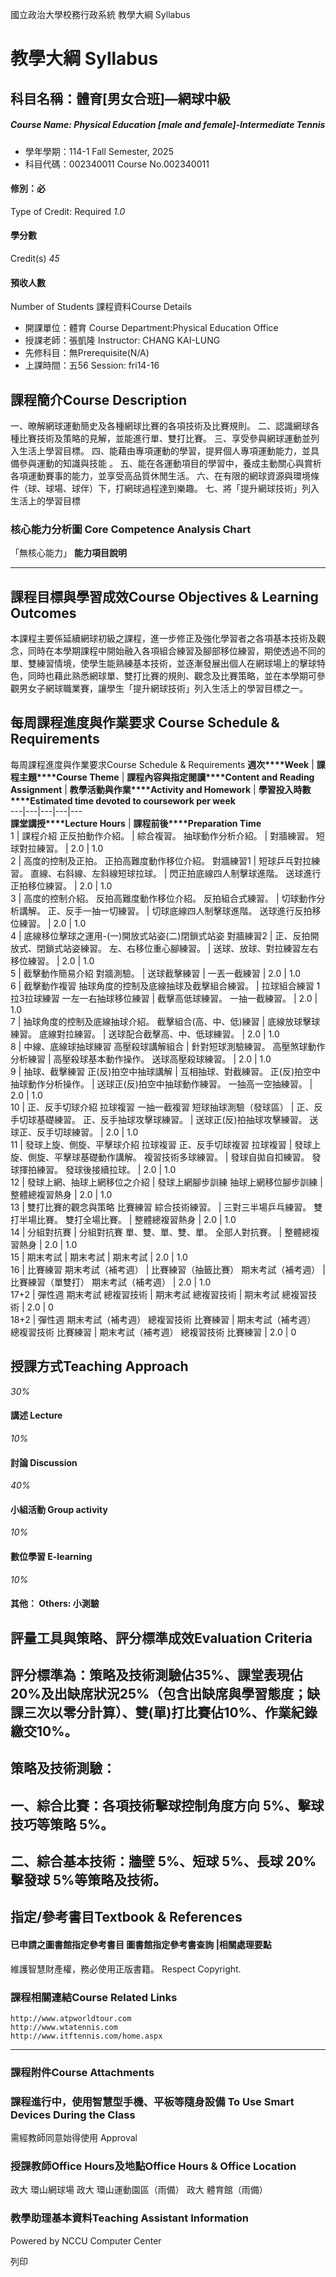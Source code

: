 國立政治大學校務行政系統 教學大綱 Syllabus
# 教學大綱 Syllabus
##  科目名稱：體育[男女合班]—網球中級
#####  Course Name: Physical Education [male and female]-Intermediate Tennis
  * 學年學期：114-1 Fall Semester, 2025 
  * 科目代碼：002340011 Course No.002340011


#### 修別：必
Type of Credit: Required 
_1.0_
#### 學分數
Credit(s)
_45_
#### 預收人數
Number of Students
課程資料Course Details
  * 開課單位：體育 Course Department:Physical Education Office 
  * 授課老師：張凱隆 Instructor: CHANG KAI-LUNG 
  * 先修科目：無Prerequisite(N/A)
  * 上課時間：五56 Session: fri14-16


##  課程簡介Course Description
一、暸解網球運動簡史及各種網球比賽的各項技術及比賽規則。
二、認識網球各種比賽技術及策略的見解，並能進行單、雙打比賽。
三、享受參與網球運動並列入生活上學習目標。
四、能藉由專項運動的學習，提昇個人專項運動能力，並具備參與運動的知識與技能 。
五、能在各運動項目的學習中，養成主動關心與賞析各項運動賽事的能力，並享受高品質休閒生活。
六、在有限的網球資源與環境條件（球、球場、球伴）下，打網球過程達到樂趣。
七、將「提升網球技術」列入生活上的學習目標
###  核心能力分析圖 Core Competence Analysis Chart
「無核心能力」 
**能力項目說明**
* * *
##  課程目標與學習成效Course Objectives & Learning Outcomes 
本課程主要係延續網球初級之課程，進一步修正及強化學習者之各項基本技術及觀念，同時在本學期課程中開始融入各項組合練習及腳部移位練習，期使透過不同的單、雙練習情境，使學生能熟練基本技術，並逐漸發展出個人在網球場上的擊球特色，同時也藉此熟悉網球單、雙打比賽的規則、觀念及比賽策略，並在本學期可參觀男女子網球職業賽，讓學生「提升網球技術」列入生活上的學習目標之一。
##  每周課程進度與作業要求 Course Schedule & Requirements
每周課程進度與作業要求Course Schedule & Requirements
**週次****Week** |  **課程主題****Course Theme** |  **課程****內****容與指定****閱****讀****Content and Reading Assignment** |  **教學活動與作業****Activity and Homework** |  **學習投入時數****Estimated time devoted to coursework per week**  
---|---|---|---|---  
**課堂講授****Lecture Hours** |  **課程前後****Preparation Time**  
1 |  課程介紹 正反拍動作介紹。 |  綜合複習。 抽球動作分析介紹。 |  對牆練習。 短球對拉練習。 |  2.0 |  1.0  
2 |  高度的控制及正拍。 正拍高難度動作移位介紹。 對牆練習1 |  短球乒乓對拉練習。 直線、右斜線、左斜線短球拉球。 |  閃正拍底線四人制擊球進階。 送球進行正拍移位練習。 |  2.0 |  1.0  
3 |  高度的控制介紹。 反拍高難度動作移位介紹。 反拍組合式練習。 |  切球動作分析講解。 正、反手一抽一切練習。 |  切球底線四人制擊球進階。 送球進行反拍移位練習。 |  2.0 |  1.0  
4 |  底線移位擊球之運用-(一)開放式站姿(二)閉鎖式站姿 對牆練習2 |  正、反拍開放式、閉鎖式站姿練習。 左、右移位重心腳練習。 |  送球、放球、對拉練習左右移位練習。 |  2.0 |  1.0  
5 |  截擊動作簡易介紹 對牆測驗。 |  送球截擊練習 |  一丟一截練習 |  2.0 |  1.0  
6 |  截擊動作複習 抽球角度的控制及底線抽球及截擊組合練習。 |  拉球組合練習 1拉3拉球練習 一左一右抽球移位練習 |  截擊高低球練習。 一抽一截練習。 |  2.0 |  1.0  
7 |  抽球角度的控制及底線抽球介紹。 截擊組合(高、中、低)練習 |  底線放球擊球練習。 底線對拉練習。 |  送球配合截擊高、中、低球練習。 |  2.0 |  1.0  
8 |  中線、底線球抽球練習 高壓殺球講解組合 |  針對短球測驗練習。 高壓煞球動作分析練習 |  高壓殺球基本動作操作。 送球高壓殺球練習。 |  2.0 |  1.0  
9 |  抽球、截擊練習 正(反)拍空中抽球講解 |  互相抽球、對截練習。 正(反)拍空中抽球動作分析操作。 |  送球正(反)拍空中抽球動作練習。 一抽高一空抽練習。 |  2.0 |  1.0  
10 |  正、反手切球介紹 拉球複習 一抽一截複習 短球抽球測驗（發球區） |  正、反手切球基礎練習。 正、反手抽球攻擊球練習。 |  送球正(反)拍抽球攻擊練習。 送球正、反手切球練習。 |  2.0 |  1.0  
11 |  發球上旋、側旋、平擊球介紹 拉球複習 正、反手切球複習 拉球複習 |  發球上旋、側旋、平擊球基礎動作講解。 複習技術多球練習。 |  發球自拋自扣練習。 發球揮拍練習。 發球後接續拉球。 |  2.0 |  1.0  
12 |  發球上網、抽球上網移位之介紹 |  發球上網腳步訓練 抽球上網移位腳步訓練 |  整體總複習熱身 |  2.0 |  1.0  
13 |  雙打比賽的觀念與策略 比賽練習 綜合技術練習。 |  三對三半場乒乓練習。 雙打半場比賽。 雙打全場比賽。 |  整體總複習熱身 |  2.0 |  1.0  
14 |  分組對抗賽 |  分組對抗賽 單、雙、單、雙、單。 全部人對抗賽。 |  整體總複習熱身 |  2.0 |  1.0  
15 |  期末考試 |  期末考試 |  期末考試 |  2.0 |  1.0  
16 |  比賽練習 期末考試（補考週） |  比賽練習（抽籤比賽） 期末考試（補考週） |  比賽練習（單雙打） 期末考試（補考週） |  2.0 |  1.0  
17+2 |  彈性週 期末考試 總複習技術 |  期末考試 總複習技術 |  期末考試 總複習技術 |  2.0 |  0  
18+2 |  彈性週 期末考試（補考週） 總複習技術 比賽練習 |  期末考試（補考週） 總複習技術 比賽練習 |  期末考試（補考週） 總複習技術 比賽練習 |  2.0 |  0  
##  授課方式Teaching Approach
_30%_
####  講述 Lecture
_10%_
####  討論 Discussion
_40%_
####  小組活動 Group activity
_10%_
####  數位學習 E-learning
_10%_
####  其他： Others: 小測驗 
##  評量工具與策略、評分標準成效Evaluation Criteria
##  評分標準為：策略及技術測驗佔35%、課堂表現佔20%及出缺席狀況25%（包含出缺席與學習態度；缺課三次以零分計算）、雙(單)打比賽佔10%、作業紀錄繳交10%。
## 策略及技術測驗：
## 一、綜合比賽：各項技術擊球控制角度方向 5%、擊球技巧等策略 5%。
## 二、綜合基本技術：牆壁 5%、短球 5%、長球 20%擊發球 5%等策略及技術。
##  指定/參考書目Textbook & References
####  已申請之圖書館指定參考書目  圖書館指定參考書查詢 |相關處理要點
維護智慧財產權，務必使用正版書籍。 Respect Copyright.
###  課程相關連結Course Related Links
```
http://www.atpworldtour.com
http://www.wtatennis.com
http://www.itftennis.com/home.aspx

```

* * *
###  課程附件Course Attachments
###  課程進行中，使用智慧型手機、平板等隨身設備 To Use Smart Devices During the Class
需經教師同意始得使用  Approval
###  授課教師Office Hours及地點Office Hours & Office Location
政大 環山網球場
政大 環山運動園區（雨備）
政大 體育館（雨備）
###  教學助理基本資料Teaching Assistant Information
Powered by NCCU Computer Center
  
列印
